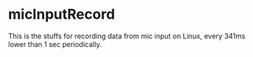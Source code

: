 # micInputRecord
This is the stuffs for recording data from mic input on Linux, every 341ms lower than 1 sec periodically.

